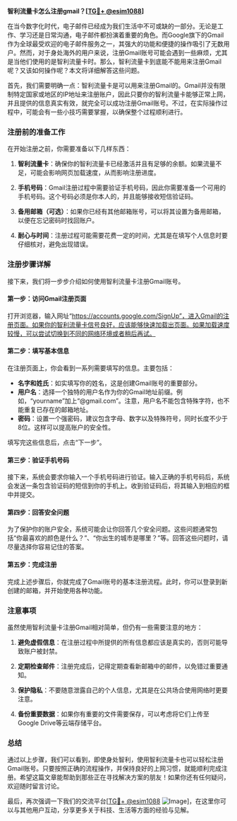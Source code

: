 **智利流量卡怎么注册gmail？[[TG💪+ @esim1088](https://t.me/s/esim1088)]**

在当今数字化时代，电子邮件已经成为我们生活中不可或缺的一部分。无论是工作、学习还是日常沟通，电子邮件都扮演着重要的角色。而Google旗下的Gmail作为全球最受欢迎的电子邮件服务之一，其强大的功能和便捷的操作吸引了无数用户。然而，对于身处海外的用户来说，注册Gmail账号可能会遇到一些麻烦，尤其是当他们使用的是智利流量卡时。那么，智利流量卡到底能不能用来注册Gmail呢？又该如何操作呢？本文将详细解答这些问题。

首先，我们需要明确一点：智利流量卡是可以用来注册Gmail的。Gmail并没有限制特定国家或地区的IP地址来注册账户，因此只要你的智利流量卡能够正常上网，并且提供的信息真实有效，就完全可以成功注册Gmail账号。不过，在实际操作过程中，可能会有一些小技巧需要掌握，以确保整个过程顺利进行。

### 注册前的准备工作

在开始注册之前，你需要准备以下几样东西：

1. **智利流量卡**：确保你的智利流量卡已经激活并且有足够的余额。如果流量不足，可能会影响网页加载速度，从而影响注册进度。
   
2. **手机号码**：Gmail注册过程中需要验证手机号码，因此你需要准备一个可用的手机号码。这个号码必须是你本人的，并且能够接收短信验证码。

3. **备用邮箱（可选）**：如果你已经有其他邮箱账号，可以将其设置为备用邮箱，以便在忘记密码时找回账户。

4. **耐心与时间**：注册过程可能需要花费一定的时间，尤其是在填写个人信息时要仔细核对，避免出现错误。

### 注册步骤详解

接下来，我们将一步步介绍如何使用智利流量卡注册Gmail账号。

#### 第一步：访问Gmail注册页面

打开浏览器，输入网址“https://accounts.google.com/SignUp”，进入Gmail的注册页面。如果你的智利流量卡信号良好，应该能够快速加载出页面。如果加载速度较慢，可以尝试切换到不同的网络环境或者稍后再试。

#### 第二步：填写基本信息

在注册页面上，你会看到一系列需要填写的信息。主要包括：

- **名字和姓氏**：如实填写你的姓名，这是创建Gmail账号的重要部分。
- **用户名**：选择一个独特的用户名作为你的Gmail地址前缀。例如，“yourname”加上“@gmail.com”。注意，用户名不能包含特殊字符，也不能重复已存在的邮箱地址。
- **密码**：设置一个强密码，建议包含字母、数字以及特殊符号，同时长度不少于8位。这样可以提高账户的安全性。

填写完这些信息后，点击“下一步”。

#### 第三步：验证手机号码

接下来，系统会要求你输入一个手机号码进行验证。输入正确的手机号码后，系统会发送一条包含验证码的短信到你的手机上。收到验证码后，将其输入到相应的框中并提交。

#### 第四步：回答安全问题

为了保护你的账户安全，系统可能会让你回答几个安全问题。这些问题通常包括“你最喜欢的颜色是什么？”、“你出生的城市是哪里？”等。回答这些问题时，请尽量选择你容易记住的答案。

#### 第五步：完成注册

完成上述步骤后，你就完成了Gmail账号的基本注册流程。此时，你可以登录到新创建的邮箱，并开始使用各种功能。

### 注意事项

虽然使用智利流量卡注册Gmail相对简单，但仍有一些需要注意的地方：

1. **避免虚假信息**：在注册过程中所提供的所有信息都应该是真实的，否则可能导致账户被封禁。

2. **定期检查邮件**：注册完成后，记得定期查看新邮箱中的邮件，以免错过重要通知。

3. **保护隐私**：不要随意泄露自己的个人信息，尤其是在公共场合使用网络时更要注意。

4. **备份重要数据**：如果你有重要的文件需要保存，可以考虑将它们上传至Google Drive等云端存储平台。

### 总结

通过以上步骤，我们可以看到，即使身处智利，使用智利流量卡也可以轻松注册Gmail账号。只要按照正确的流程操作，并保持良好的上网习惯，就能顺利完成注册。希望这篇文章能帮助到那些正在寻找解决方案的朋友！如果你还有任何疑问，欢迎随时留言讨论。

最后，再次强调一下我们的交流平台[[TG💪+ @esim1088](https://t.me/s/esim1088) ![Image](https://i.postimg.cc/4NQfJmqS/Snipaste-2025-05-13-00-14-12.png)]，在这里你可以与其他用户互动，分享更多关于科技、生活等方面的经验与见解。